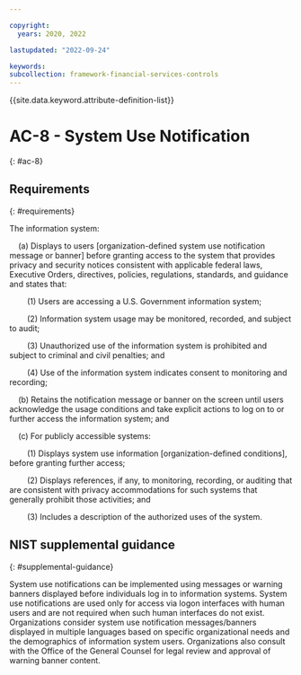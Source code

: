```yaml
---

copyright:
  years: 2020, 2022

lastupdated: "2022-09-24"

keywords: 
subcollection: framework-financial-services-controls
---
```


{{site.data.keyword.attribute-definition-list}}

# AC-8 - System Use Notification
{: #ac-8}

## Requirements
{: #requirements}

The information system:

&nbsp;&nbsp;&nbsp;&nbsp;(a) Displays to users [organization-defined system use notification message or banner] before granting access to the system that provides privacy and security notices consistent with applicable federal laws, Executive Orders, directives, policies, regulations, standards, and guidance and states that:

&nbsp;&nbsp;&nbsp;&nbsp;&nbsp;&nbsp;&nbsp;&nbsp;(1) Users are accessing a U.S. Government information system;

&nbsp;&nbsp;&nbsp;&nbsp;&nbsp;&nbsp;&nbsp;&nbsp;(2) Information system usage may be monitored, recorded, and subject to audit;

&nbsp;&nbsp;&nbsp;&nbsp;&nbsp;&nbsp;&nbsp;&nbsp;(3) Unauthorized use of the information system is prohibited and subject to criminal and civil penalties; and

&nbsp;&nbsp;&nbsp;&nbsp;&nbsp;&nbsp;&nbsp;&nbsp;(4) Use of the information system indicates consent to monitoring and recording;

&nbsp;&nbsp;&nbsp;&nbsp;(b) Retains the notification message or banner on the screen until users acknowledge the usage conditions and take explicit actions to log on to or further access the information system; and

&nbsp;&nbsp;&nbsp;&nbsp;(c) For publicly accessible systems:

&nbsp;&nbsp;&nbsp;&nbsp;&nbsp;&nbsp;&nbsp;&nbsp;(1) Displays system use information [organization-defined conditions], before granting further access;

&nbsp;&nbsp;&nbsp;&nbsp;&nbsp;&nbsp;&nbsp;&nbsp;(2) Displays references, if any, to monitoring, recording, or auditing that are consistent with privacy accommodations for such systems that generally prohibit those activities; and

&nbsp;&nbsp;&nbsp;&nbsp;&nbsp;&nbsp;&nbsp;&nbsp;(3) Includes a description of the authorized uses of the system.

## NIST supplemental guidance
{: #supplemental-guidance}

System use notifications can be implemented using messages or warning banners displayed before individuals log in to information systems. System use notifications are used only for access via logon interfaces with human users and are not required when such human interfaces do not exist. Organizations consider system use notification messages/banners displayed in multiple languages based on specific organizational needs and the demographics of information system users. Organizations also consult with the Office of the General Counsel for legal review and approval of warning banner content.

